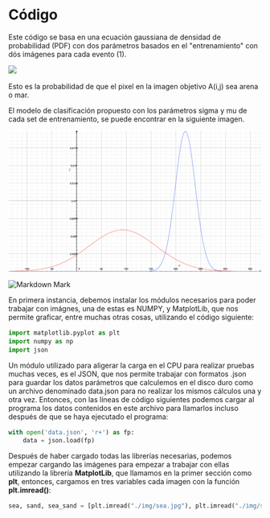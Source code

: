 # Código
Este código se basa en una ecuación gaussiana de densidad de probabilidad (PDF) con dos parámetros basados en el "entrenamiento" con dós imágenes para cada evento (1).

<img src="https://render.githubusercontent.com/render/math?math=P(A_{ij_{objetivo}}| \sigma_{entrenamiento},\mu_{entrenamiento})=\frac{1}{\sqrt{2 \pi \sigma ^2}}e^{\frac{(x-\mu)^2}{2\sigma^2}}">

Esto es la probabilidad de que el pixel en la imagen objetivo A(i,j) sea arena o mar.

El modelo de clasificación propuesto con los parámetros sigma y mu de cada set de entrenamiento, se puede encontrar en la siguiente imagen.

![alt text](https://github.com/devnull404/VV-TECNM/blob/master/work-01/img/modelo.jpg)

![Markdown Mark](/img/modelo.jpg)

En primera instancia, debemos instalar los módulos necesarios para poder trabajar con imágnes, una de estas es NUMPY, y MatplotLib, que nos permite graficar, entre muchas otras cosas, utilizando el código siguiente:  

```python
import matplotlib.pyplot as plt
import numpy as np
import json
```

Un módulo utilizado para aligerar la carga en el CPU para realizar pruebas muchas veces, es el JSON, que nos permite trabajar con formatos .json para guardar los datos parámetros que calculemos en el disco duro como un archivo denominado data.json para no realizar los mismos cálculos una y otra vez. Entonces, con las líneas de código siguientes podemos cargar al programa los datos contenidos en este archivo para llamarlos incluso después de que se haya ejecutado el programa:

```python
with open('data.json', 'r+') as fp:
    data = json.load(fp)
```
Después de haber cargado todas las librerías necesarias, podemos empezar cargando las imágenes para empezar a trabajar con ellas utilizando la librería **MatplotLib**, que llamamos en la primer sección como **plt**, entonces, cargamos en tres variables cada imagen con la función **plt.imread()**:

```python
sea, sand, sea_sand = [plt.imread("./img/sea.jpg"), plt.imread("./img/sand.jpg"), plt.imread("./img/sea_sand.jpg")]
```
